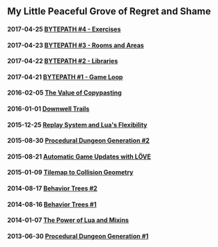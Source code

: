 ## My Little Peaceful Grove of Regret and Shame

#### 2017-04-25 [BYTEPATH #4 - Exercises](https://github.com/adonaac/blog/issues/14)
#### 2017-04-23 [BYTEPATH #3 - Rooms and Areas](https://github.com/adonaac/blog/issues/13)
#### 2017-04-22 [BYTEPATH #2 - Libraries](https://github.com/adonaac/blog/issues/12)
#### 2017-04-21 [BYTEPATH #1 - Game Loop](https://github.com/adonaac/blog/issues/11)
#### 2016-02-05 [The Value of Copypasting](https://github.com/adonaac/blog/issues/10)
#### 2016-01-01 [Downwell Trails](https://github.com/adonaac/blog/issues/9)
#### 2015-12-25 [Replay System and Lua's Flexibility](https://github.com/adonaac/blog/issues/8)
#### 2015-08-30 [Procedural Dungeon Generation #2](https://github.com/adonaac/blog/issues/7)
#### 2015-08-21 [Automatic Game Updates with LÖVE](https://github.com/adonaac/blog/issues/6)
#### 2015-01-09 [Tilemap to Collision Geometry](https://github.com/adonaac/blog/issues/5)
#### 2014-08-17 [Behavior Trees #2](https://github.com/adonaac/blog/issues/4)
#### 2014-08-16 [Behavior Trees #1](https://github.com/adonaac/blog/issues/3)
#### 2014-01-07 [The Power of Lua and Mixins](https://github.com/adonaac/blog/issues/2)
#### 2013-06-30 [Procedural Dungeon Generation #1](https://github.com/adonaac/blog/issues/1)

